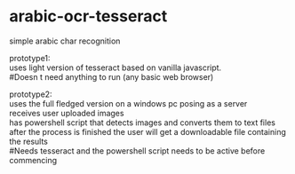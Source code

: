 # arabic-ocr-tesseract
simple arabic char recognition

prototype1: \
uses light version of tesseract based on vanilla javascript.\
#Doesn t need anything to run (any basic web browser)

prototype2:\
uses the full fledged version on a windows pc posing as a server  \
receives user uploaded images \
has powershell script that detects images and converts them to text files\
after the process is finished the user will get a downloadable file containing the results \
#Needs tesseract and the powershell script needs to be active before commencing
